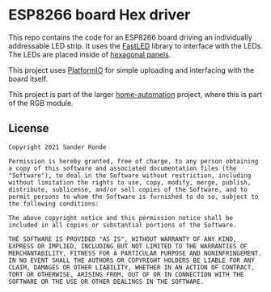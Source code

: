 # ESP8266 board Hex driver

This repo contains the code for an ESP8266 board driving an individually addressable LED strip. It uses the [FastLED](https://github.com/FastLED/FastLED) library to interface with the LEDs. The LEDs are placed inside of [hexagonal panels](https://www.thingiverse.com/thing:4742593).

This project uses [PlatformIO](https://platformio.org/) for simple uploading and interfacing with the board itself.

This project is part of the larger [home-automation](https://github.com/SanderRonde/home-automation) project, where this is part of the RGB module.

## License

```text
Copyright 2021 Sander Ronde

Permission is hereby granted, free of charge, to any person obtaining a copy of this software and associated documentation files (the "Software"), to deal in the Software without restriction, including without limitation the rights to use, copy, modify, merge, publish, distribute, sublicense, and/or sell copies of the Software, and to permit persons to whom the Software is furnished to do so, subject to the following conditions:

The above copyright notice and this permission notice shall be included in all copies or substantial portions of the Software.

THE SOFTWARE IS PROVIDED "AS IS", WITHOUT WARRANTY OF ANY KIND, EXPRESS OR IMPLIED, INCLUDING BUT NOT LIMITED TO THE WARRANTIES OF MERCHANTABILITY, FITNESS FOR A PARTICULAR PURPOSE AND NONINFRINGEMENT. IN NO EVENT SHALL THE AUTHORS OR COPYRIGHT HOLDERS BE LIABLE FOR ANY CLAIM, DAMAGES OR OTHER LIABILITY, WHETHER IN AN ACTION OF CONTRACT, TORT OR OTHERWISE, ARISING FROM, OUT OF OR IN CONNECTION WITH THE SOFTWARE OR THE USE OR OTHER DEALINGS IN THE SOFTWARE.
```